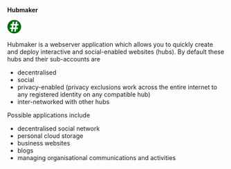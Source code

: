 **Hubmaker**
 
![Hubmaker](images/ghash-32.png)

Hubmaker is a webserver application which allows you to quickly create and deploy interactive and social-enabled websites (hubs). By default these hubs and their sub-accounts are

* decentralised
* social
* privacy-enabled (privacy exclusions work across the entire internet to any registered identity on any compatible hub)
* inter-networked with other hubs

Possible applications include

* decentralised social network
* personal cloud storage
* business websites
* blogs
* managing organisational communications and activities


